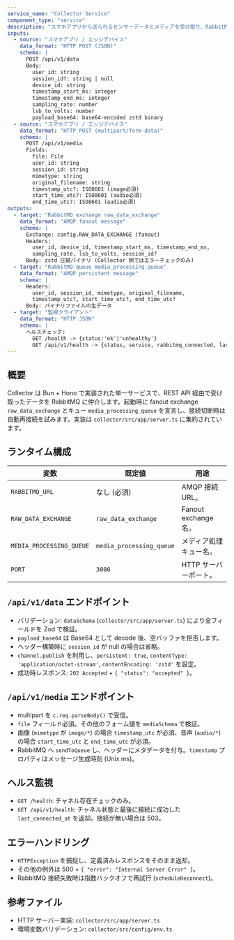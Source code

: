 ```yaml
---
service_name: "Collector Service"
component_type: "service"
description: "スマホアプリから送られるセンサーデータとメディアを受け取り、RabbitMQ 経由で下流処理サービスへ配信する入口ゲートウェイ。"
inputs:
  - source: "スマホアプリ / エッジデバイス"
    data_format: "HTTP POST (JSON)"
    schema: |
      POST /api/v1/data
      Body:
        user_id: string
        session_id?: string | null
        device_id: string
        timestamp_start_ms: integer
        timestamp_end_ms: integer
        sampling_rate: number
        lsb_to_volts: number
        payload_base64: base64-encoded zstd binary
  - source: "スマホアプリ / エッジデバイス"
    data_format: "HTTP POST (multipart/form-data)"
    schema: |
      POST /api/v1/media
      Fields:
        file: File
        user_id: string
        session_id: string
        mimetype: string
        original_filename: string
        timestamp_utc?: ISO8601 (image必須)
        start_time_utc?: ISO8601 (audio必須)
        end_time_utc?: ISO8601 (audio必須)
outputs:
  - target: "RabbitMQ exchange raw_data_exchange"
    data_format: "AMQP fanout message"
    schema: |
      Exchange: config.RAW_DATA_EXCHANGE (fanout)
      Headers:
        user_id, device_id, timestamp_start_ms, timestamp_end_ms,
        sampling_rate, lsb_to_volts, session_id?
      Body: zstd 圧縮バイナリ (Collector 側ではエラーチェックのみ)
  - target: "RabbitMQ queue media_processing_queue"
    data_format: "AMQP persistent message"
    schema: |
      Headers:
        user_id, session_id, mimetype, original_filename,
        timestamp_utc?, start_time_utc?, end_time_utc?
      Body: バイナリファイルの生データ
  - target: "監視クライアント"
    data_format: "HTTP JSON"
    schema: |
      ヘルスチェック:
        GET /health -> {status:'ok'|'unhealthy'}
        GET /api/v1/health -> {status, service, rabbitmq_connected, last_connected_at?}
---
```


## 概要

Collector は Bun + Hono で実装された単一サービスで、REST API 経由で受け取ったデータを RabbitMQ に仲介します。起動時に fanout exchange `raw_data_exchange` とキュー `media_processing_queue` を宣言し、接続切断時は自動再接続を試みます。実装は `collector/src/app/server.ts` に集約されています。

## ランタイム構成

| 変数 | 既定値 | 用途 |
| --- | --- | --- |
| `RABBITMQ_URL` | なし (必須) | AMQP 接続 URL。 |
| `RAW_DATA_EXCHANGE` | `raw_data_exchange` | Fanout exchange 名。 |
| `MEDIA_PROCESSING_QUEUE` | `media_processing_queue` | メディア処理キュー名。 |
| `PORT` | `3000` | HTTP サーバーポート。 |

## `/api/v1/data` エンドポイント

- バリデーション: `dataSchema` (`collector/src/app/server.ts`) により全フィールドを Zod で検証。
- `payload_base64` は Base64 として decode 後、空バッファを拒否します。
- ヘッダー構築時に `session_id` が null の場合は省略。
- `channel.publish` を利用し、`persistent: true`, `contentType: 'application/octet-stream'`, `contentEncoding: 'zstd'` を設定。
- 成功時レスポンス: `202 Accepted` + `{ "status": "accepted" }`。

## `/api/v1/media` エンドポイント

- multipart を `c.req.parseBody()` で受信。
- `file` フィールド必須。その他のフォーム値を `mediaSchema` で検証。
- 画像 (`mimetype` が `image/*`) の場合 `timestamp_utc` が必須、音声 (`audio/*`) の場合 `start_time_utc` と `end_time_utc` が必須。
- RabbitMQ へ `sendToQueue` し、ヘッダーにメタデータを付与。`timestamp` プロパティはメッセージ生成時刻 (Unix ms)。

## ヘルス監視

- `GET /health`: チャネル存在チェックのみ。
- `GET /api/v1/health`: チャネル状態と最後に接続に成功した `last_connected_at` を返却。接続が無い場合は 503。

## エラーハンドリング

- `HTTPException` を捕捉し、定義済みレスポンスをそのまま返却。
- その他の例外は 500 + `{ "error": "Internal Server Error" }`。
- RabbitMQ 接続失敗時は指数バックオフで再試行 (`scheduleReconnect`)。

## 参考ファイル

- HTTP サーバー実装: `collector/src/app/server.ts`
- 環境変数バリデーション: `collector/src/config/env.ts`
